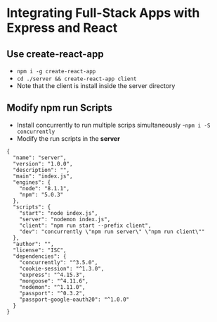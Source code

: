 # Integrating Full-Stack Apps with Express and React

## Use create-react-app

- `npm i -g create-react-app`
- `cd ./server && create-react-app client`
- Note that the client is install inside the server directory

## Modify npm run Scripts

- Install concurrently to run multiple scrips simultaneously -`npm i -S concurrently`
- Modify the run scripts in the __server__
```
{
  "name": "server",
  "version": "1.0.0",
  "description": "",
  "main": "index.js",
  "engines": {
    "node": "8.1.1",
    "npm": "5.0.3"
  },
  "scripts": {
    "start": "node index.js",
    "server": "nodemon index.js",
    "client": "npm run start --prefix client",
    "dev": "concurrently \"npm run server\" \"npm run client\""
  },
  "author": "",
  "license": "ISC",
  "dependencies": {
    "concurrently": "^3.5.0",
    "cookie-session": "^1.3.0",
    "express": "^4.15.3",
    "mongoose": "^4.11.6",
    "nodemon": "^1.11.0",
    "passport": "^0.3.2",
    "passport-google-oauth20": "^1.0.0"
  }
}
```
